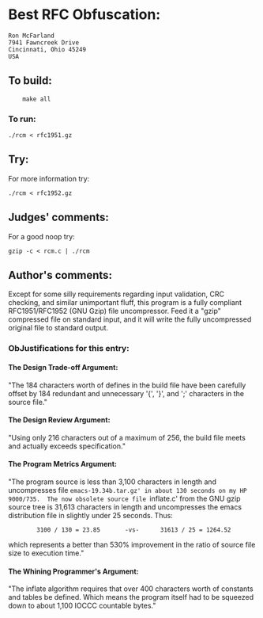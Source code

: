 # Best RFC Obfuscation:

    Ron McFarland
    7941 Fawncreek Drive
    Cincinnati, Ohio 45249
    USA

## To build:

        make all

### To run:

	./rcm < rfc1951.gz

## Try:

For more information try:

	./rcm < rfc1952.gz


## Judges' comments:

For a good noop try:

	gzip -c < rcm.c | ./rcm

## Author's comments:

Except for some silly requirements regarding input validation, CRC
checking, and similar unimportant fluff, this program is a fully
compliant RFC1951/RFC1952 (GNU Gzip) file uncompressor.  Feed it a
"gzip" compressed file on standard input, and it will write the fully
uncompressed original file to standard output.

### ObJustifications for this entry:

#### The Design Trade-off Argument:

"The 184 characters worth of defines in the build file have been
carefully offset by 184 redundant and unnecessary '{', '}', and ';'
characters in the source file."

#### The Design Review Argument:

"Using only 216 characters out of a maximum of 256, the build file
meets and actually exceeds specification."

#### The Program Metrics Argument:

"The program source is less than 3,100 characters in length and
uncompresses file `emacs-19.34b.tar.gz' in about 130 seconds on
my HP 9000/735.  The now obsolete source file `inflate.c' from
the GNU gzip source tree is 31,613 characters in length and
uncompresses the emacs distribution file in slightly under 25
seconds.  Thus:

            3100 / 130 = 23.85       -vs-      31613 / 25 = 1264.52

which represents a better than 530% improvement in the ratio of
source file size to execution time."

#### The Whining Programmer's Argument:

"The inflate algorithm requires that over 400 characters worth
of constants and tables be defined.  Which means the program
itself had to be squeezed down to about 1,100 IOCCC countable
bytes."
